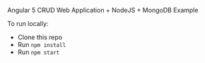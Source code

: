 
Angular 5 CRUD Web Application + NodeJS + MongoDB Example

To run locally:

* Clone this repo
* Run `npm install`
* Run `npm start`
